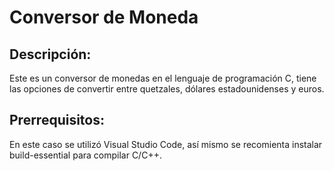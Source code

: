# Conversor de Moneda

## Descripción: 

Este es un conversor de monedas en el lenguaje de programación C, tiene las opciones de convertir entre quetzales, dólares estadounidenses y euros.

## Prerrequisitos: 

En este caso se utilizó Visual Studio Code, así mismo se recomienta instalar build-essential para compilar C/C++.
 
